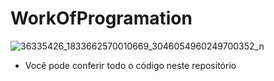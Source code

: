 # WorkOfProgramation
![36335426_1833662570010669_3046054960249700352_n](https://user-images.githubusercontent.com/32227073/42037594-2ea6a124-7abf-11e8-956e-af6357bb14d4.png)

 * Você pode conferir todo o código neste repositório
